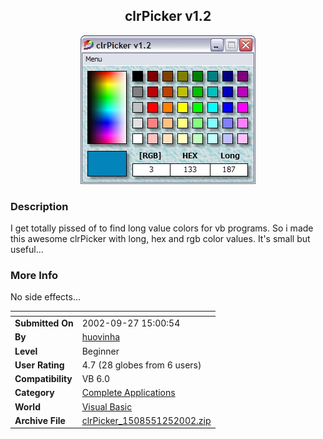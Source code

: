 ﻿<div align="center">

## clrPicker v1\.2

<img src="PIC2002125185321428.jpg">
</div>

### Description

I get totally pissed of to find long value colors for vb programs. So i made this awesome clrPicker with long, hex and rgb color values. It's small but useful...
 
### More Info
 
No side effects...


<span>             |<span>
---                |---
**Submitted On**   |2002-09-27 15:00:54
**By**             |[huovinha](https://github.com/Planet-Source-Code/PSCIndex/blob/master/ByAuthor/huovinha.md)
**Level**          |Beginner
**User Rating**    |4.7 (28 globes from 6 users)
**Compatibility**  |VB 6\.0
**Category**       |[Complete Applications](https://github.com/Planet-Source-Code/PSCIndex/blob/master/ByCategory/complete-applications__1-27.md)
**World**          |[Visual Basic](https://github.com/Planet-Source-Code/PSCIndex/blob/master/ByWorld/visual-basic.md)
**Archive File**   |[clrPicker\_1508551252002\.zip](https://github.com/Planet-Source-Code/huovinha-clrpicker-v1-2__1-39606/archive/master.zip)








